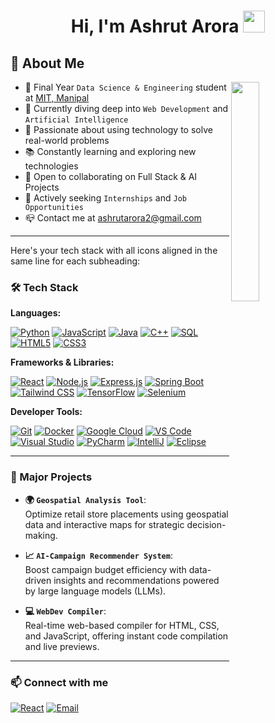 <h1 align="center">Hi, I'm Ashrut Arora <img src="https://media.giphy.com/media/hvRJCLFzcasrR4ia7z/giphy.gif" width="35"></h1>

## 🌟 About Me 
<img align="right" src="https://github.com/7oSkaaa/7oSkaaa/blob/main/Images/Right_Side.gif?raw=true" width="30%">

- 🌟 Final Year `Data Science & Engineering` student at [MIT, Manipal](https://manipal.edu/mu.html)
- 🌱 Currently diving deep into `Web Development` and `Artificial Intelligence`
- 🚀 Passionate about using technology to solve real-world problems
- 📚 Constantly learning and exploring new technologies
- 🤝 Open to collaborating on Full Stack & AI Projects
- 💼 Actively seeking `Internships` and `Job Opportunities`
- 📪 Contact me at [ashrutarora2@gmail.com](mailto:ashrutarora2@gmail.com)

---

Here's your tech stack with all icons aligned in the same line for each subheading:

### 🛠️ Tech Stack

**Languages:**

[![Python](https://skillicons.dev/icons?i=python)](https://www.python.org/) [![JavaScript](https://skillicons.dev/icons?i=javascript)](https://developer.mozilla.org/en-US/docs/Web/JavaScript) [![Java](https://skillicons.dev/icons?i=java)](https://www.oracle.com/java/) [![C++](https://skillicons.dev/icons?i=cpp)](https://isocpp.org/) [![SQL](https://skillicons.dev/icons?i=mysql)](https://www.mysql.com/) [![HTML5](https://skillicons.dev/icons?i=html)](https://developer.mozilla.org/en-US/docs/Web/HTML) [![CSS3](https://skillicons.dev/icons?i=css)](https://developer.mozilla.org/en-US/docs/Web/CSS)

**Frameworks & Libraries:**

[![React](https://skillicons.dev/icons?i=react)](https://reactjs.org/) [![Node.js](https://skillicons.dev/icons?i=nodejs)](https://nodejs.org/) [![Express.js](https://skillicons.dev/icons?i=express)](https://expressjs.com/) [![Spring Boot](https://skillicons.dev/icons?i=spring)](https://spring.io/projects/spring-boot) [![Tailwind CSS](https://skillicons.dev/icons?i=tailwind)](https://tailwindcss.com/) [![TensorFlow](https://skillicons.dev/icons?i=tensorflow)](https://www.tensorflow.org/) [![Selenium](https://skillicons.dev/icons?i=selenium)](https://www.selenium.dev/)

**Developer Tools:**

[![Git](https://skillicons.dev/icons?i=git)](https://git-scm.com/) [![Docker](https://skillicons.dev/icons?i=docker)](https://www.docker.com/) [![Google Cloud](https://skillicons.dev/icons?i=gcp)](https://cloud.google.com/) [![VS Code](https://skillicons.dev/icons?i=vscode)](https://code.visualstudio.com/) [![Visual Studio](https://skillicons.dev/icons?i=visualstudio)](https://visualstudio.microsoft.com/) [![PyCharm](https://skillicons.dev/icons?i=pycharm)](https://www.jetbrains.com/pycharm/) [![IntelliJ](https://skillicons.dev/icons?i=idea)](https://www.jetbrains.com/idea/) [![Eclipse](https://skillicons.dev/icons?i=eclipse)](https://www.eclipse.org/)

---

### 🚀 Major Projects

- **🌍 `Geospatial Analysis Tool`**:  
  Optimize retail store placements using geospatial data and interactive maps for strategic decision-making.

- **📈 `AI-Campaign Recommender System`**:  
  Boost campaign budget efficiency with data-driven insights and recommendations powered by large language models (LLMs).

- **💻 `WebDev Compiler`**:  
  Real-time web-based compiler for HTML, CSS, and JavaScript, offering instant code compilation and live previews.

---


### 📫 Connect with me
[![React](https://skillicons.dev/icons?i=linkedin)](https://www.linkedin.com/in/ashrutarora/)
[![Email](https://skillicons.dev/icons?i=gmail)](mailto:ashrutarora2@gmail.com)


